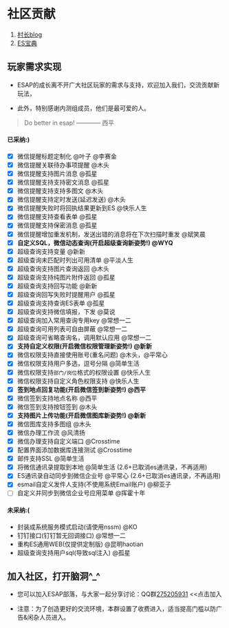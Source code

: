 # 社区贡献

1. [村长blog](http://ylin.wang)
2. [ES宝典](https://esbook.erp8.net)

## 玩家需求实现
* ESAP的成长离不开广大社区玩家的需求与支持，欢迎加入我们，交流贡献新玩法，

* 此外，特别感谢内测组成员，他们是最可爱的人。

> Do better in esap! ———— 西平

#### 已采纳:)
- [x] 微信提醒标题定制化 @叶子 @李赛金
- [x] 微信提醒关联待办事项提醒 @木头
- [x] 微信提醒支持图片消息 @孤星
- [x] 微信提醒支持支持密文消息 @孤星
- [x] 微信提醒支持支持多图文 @木头
- [x] 微信提醒支持定时发送(延迟发送) @木头
- [x] 微信提醒失败时将回执结果更新到ES @快乐人生
- [x] 微信提醒支持查看表单 @孤星
- [x] 微信提醒支持保密消息 @孤星
- [x] 微信提醒增加重发机制，发送出错的消息将在下次扫描时重发 @斌笑晨
- [x] **自定义SQL，微信动态查询(开启超级查询新姿势!) @WYQ**
- [x] 超级查询支持变量 @新新
- [x] 超级查询未匹配时列出可用清单 @平淡人生
- [x] 超级查询支持图片查询返回 @木头
- [x] 超级查询支持纯图片附件返回 @孤星
- [x] 超级查询支持回写功能 @新新
- [x] 超级查询回写失败时提醒用户 @孤星
- [x] 超级查询支持查询ES表单 @孤星
- [x] 超级查询支持微信填报，下发 @莫说
- [x] 超级查询加入常用查询专用key @常想一二
- [x] 超级查询可用列表可自由屏蔽 @常想一二
- [x] 超级查询可省略查询名，调用默认应用 @常想一二
- [x] **支持自定义权限(开启微信权限管理新姿势!)  @新新**
- [x] 微信权限支持直接使用账号(重名问题) @木头，@平常心
- [x] 微信权限支持用户多选，逗号分隔 @简单生活
- [x] 微信权限支持`部门/岗位`格式的权限设置 @快乐人生
- [x] 微信权限支持自定义角色权限支持 @快乐人生
- [x] **签到地点回复功能(开启微信签到新姿势!) @西平**
- [x] 微信签到支持地点名称 @西平
- [x] 微信签到支持按钮签到 @木头
- [x] **支持图片上传功能(开启微信图库新姿势!) @新新**
- [x] 微信图库支持多图组 @木头
- [x] 微信办理工作流 @风清扬
- [x] 微信办理支持自定义端口 @Crosstime
- [x] 配置界面添加数据库连接测试 @Crosstime
- [x] 邮件支持SSL @简单生活
- [x] 将微信通讯录提取到本地 @简单生活 (2.6+已取消es通讯录，不再适用)
- [x] ES通讯录自动同步到微信企业号 @平常心 (2.6+已取消es通讯录，不再适用)
- [x] esmail自定义发件人支持(不使用系统Email账户) @柳亚子
- [ ] 自定义并同步到微信企业号应用菜单 @挥霍十年

#### 未采纳:(
- 封装成系统服务模式启动(请使用nssm) @KO 
- 钉钉接口(钉钉暂无回调接口) @常想一二
- 重构ES通用WEB(仅提供定制版) @昆明haotian
- 超级查询支持用户sql(导致sql注入) @孤星


## 加入社区，打开脑洞^_^
* 您可以加入ESAP部落，与大家一起分享讨论：QQ群[275205931](http://shang.qq.com/wpa/qunwpa?idkey=8065d28ea0b39649052de5d2aeab377014d268a5a9fa7463d4873b205233aaff) <<点击加入

* 注意：为了创造更好的交流环境，本群设置了收费进入，适当提高门槛以防广告&闲杂人员进入。